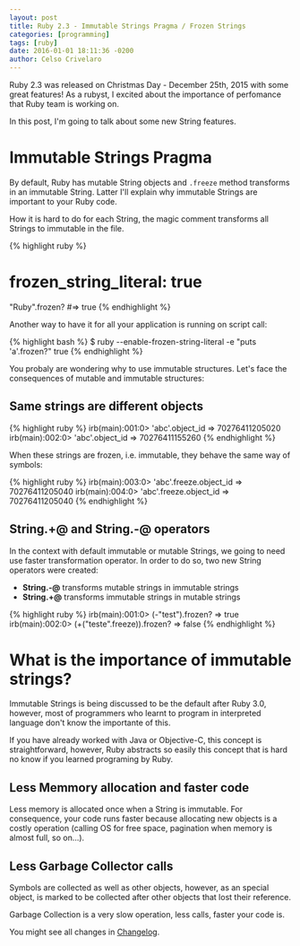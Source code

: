 ```yaml
---
layout: post
title: Ruby 2.3 - Immutable Strings Pragma / Frozen Strings
categories: [programming]
tags: [ruby]
date: 2016-01-01 18:11:36 -0200
author: Celso Crivelaro
---
```

Ruby 2.3 was released on Christmas Day - December 25th, 2015 with some great features! As a rubyst, I excited about the importance of perfomance that Ruby team is working on.

In this post, I'm going to talk about some new String features.

# Immutable Strings Pragma

By default, Ruby has mutable String objects and `.freeze` method transforms in an immutable String. Latter I'll explain why immutable Strings are important to your Ruby code.

How it is hard to do for each String, the magic comment transforms all Strings to immutable in the file.

{% highlight ruby %}
# frozen_string_literal: true

"Ruby".frozen?
#=> true
{% endhighlight %}

Another way to have it for all your application is running on script call:

{% highlight bash %}
 $ ruby --enable-frozen-string-literal -e "puts 'a'.frozen?"
true
{% endhighlight %}

You probaly are wondering why to use immutable structures. Let's face the consequences of mutable and immutable structures:

## Same strings are different objects

{% highlight ruby %}
irb(main):001:0> 'abc'.object_id
=> 70276411205020
irb(main):002:0> 'abc'.object_id
=> 70276411155260
{% endhighlight %}

When these strings are frozen, i.e. immutable, they behave the same way of symbols:

{% highlight ruby %}
irb(main):003:0> 'abc'.freeze.object_id
=> 70276411205040
irb(main):004:0> 'abc'.freeze.object_id
=> 70276411205040
{% endhighlight %}

## String.+@ and String.-@ operators

In the context with default immutable or mutable Strings, we going to need use faster transformation operator. In order to do so, two new String operators were created:

- **String.-@** transforms mutable strings in immutable strings 
- **String.+@** transforms immutable strings in mutable strings

{% highlight ruby %}
irb(main):001:0> (-"test").frozen?
=> true
irb(main):002:0> (+("teste".freeze)).frozen?
=> false
{% endhighlight %}

# What is the importance of immutable strings?

Immutable Strings is being discussed to be the default after Ruby 3.0, however, most of programmers who learnt to program in interpreted language don't know the importante of this. 

If you have already worked with Java or Objective-C, this concept is straightforward, however, Ruby abstracts so easily this concept that is hard no know if you learned programing by Ruby.

## Less Memmory allocation and faster code

Less memory is allocated once when a String is immutable. For consequence, your code runs faster because allocating new objects is a costly operation (calling OS for free space, pagination when memory is almost full, so on...).

## Less Garbage Collector calls

Symbols are collected as well as other objects, however, as an special object, is marked to be collected after other objects that lost their reference.

Garbage Collection is a very slow operation, less calls, faster your code is.

You might see all changes in [Changelog][ruby-changelog].

[ruby-changelog]: https://github.com/ruby/ruby/blob/v2_3_0/NEWS
